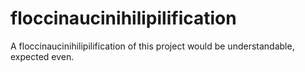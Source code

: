 # floccinaucinihilipilification
A floccinaucinihilipilification of this project would be understandable, expected even.


